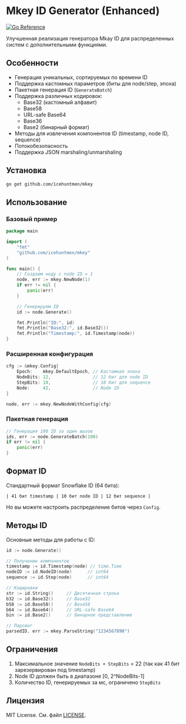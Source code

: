 # Mkey ID Generator (Enhanced)

[![Go Reference](https://pkg.go.dev/badge/github.com/icehuntmen/mkey.svg)](https://pkg.go.dev/github.com/icehuntmen/mkey)

Улучшенная реализация генератора Mkay ID для распределенных систем с дополнительными функциями.

## Особенности

- Генерация уникальных, сортируемых по времени ID
- Поддержка кастомных параметров (биты для node/step, эпоха)
- Пакетная генерация ID (`GenerateBatch`)
- Поддержка различных кодировок:
    - Base32 (кастомный алфавит)
    - Base58
    - URL-safe Base64
    - Base36
    - Base2 (бинарный формат)
- Методы для извлечения компонентов ID (timestamp, node ID, sequence)
- Потокобезопасность
- Поддержка JSON marshaling/unmarshaling

## Установка

```bash
go get github.com/icehuntmen/mkey
```

## Использование

### Базовый пример

```go
package main

import (
	"fmt"
	"github.com/icehuntmen/mkey"
)

func main() {
	// Создаем ноду с node ID = 1
	node, err := mkey.NewNode(1)
	if err != nil {
		panic(err)
	}

	// Генерируем ID
	id := node.Generate()

	fmt.Println("ID:", id)
	fmt.Println("Base32:", id.Base32())
	fmt.Println("Timestamp:", id.Timestamp(node))
}
```

### Расширенная конфигурация

```go
cfg := &mkey.Config{
	Epoch:    mkey.DefaultEpoch, // Кастомная эпоха
	NodeBits: 12,                // 12 бит для node ID
	StepBits: 10,                // 10 бит для sequence
	Node:     42,                // Node ID
}

node, err := mkey.NewNodeWithConfig(cfg)
```

### Пакетная генерация

```go
// Генерация 100 ID за один вызов
ids, err := node.GenerateBatch(100)
if err != nil {
	panic(err)
}
```

## Формат ID

Стандартный формат Snowflake ID (64 бита):

```
| 41 бит timestamp | 10 бит node ID | 12 бит sequence |
```

Но вы можете настроить распределение битов через `Config`.

## Методы ID

Основные методы для работы с ID:

```go
id := node.Generate()

// Получение компонентов
timestamp := id.Timestamp(node) // time.Time
nodeID := id.NodeID(node)      // int64
sequence := id.Step(node)      // int64

// Кодировки
str := id.String()     // Десятичная строка
b32 := id.Base32()     // Base32
b58 := id.Base58()     // Base58
b64 := id.Base64()     // URL-safe Base64
bin := id.Base2()      // Бинарное представление

// Парсинг
parsedID, err := mkey.ParseString("1234567890")
```

## Ограничения

1. Максимальное значение `NodeBits + StepBits` = 22 (так как 41 бит зарезервирован под timestamp)
2. Node ID должен быть в диапазоне [0, 2^NodeBits-1]
3. Количество ID, генерируемых за мс, ограничено `StepBits`

## Лицензия

MIT License. См. файл [LICENSE](LICENSE).